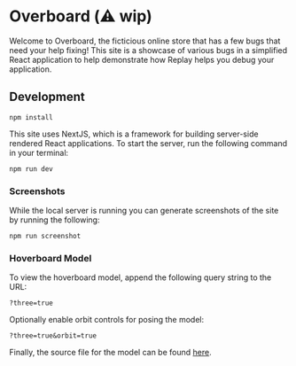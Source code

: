 # Overboard (⚠️ wip)

Welcome to Overboard, the ficticious online store that has a few bugs that need your help fixing! This site is a showcase of various bugs in a simplified React application to help demonstrate how Replay helps you debug your application.

## Development

```
npm install
```

This site uses NextJS, which is a framework for building server-side rendered React applications. To start the server, run the following command in your terminal:

```
npm run dev
```

### Screenshots

While the local server is running you can generate screenshots of the site by running the following:

```
npm run screenshot
```

### Hoverboard Model

To view the hoverboard model, append the following query string to the URL:

```
?three=true
```

Optionally enable orbit controls for posing the model:

```
?three=true&orbit=true
```

Finally, the source file for the model can be found [here](https://app.spline.design/file/02b12fab-ff5f-4b8b-b18a-5b8338ee1588).
